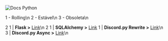 ![Docs Python](https://cdn.discordapp.com/attachments/552944325726830614/552948805280989199/unknown.png)

1 - Rolling\n
2 - Estável\n
3 - Obsoleta\n

2 1 | **Flask >** [Link](http://flask.pocoo.org/docs/1.0/)\n
2 1 | **SQLAlchemy >** [Link](http://flask-sqlalchemy.pocoo.org/2.3/\n)
1 | **Discord.py Rewrite >** [Link](https://discordpy.readthedocs.io/en/rewrite/api.html)\n
3 | **Discord.py Async >** [Link](https://discordpy.readthedocs.io/en/latest/api.html)\n

